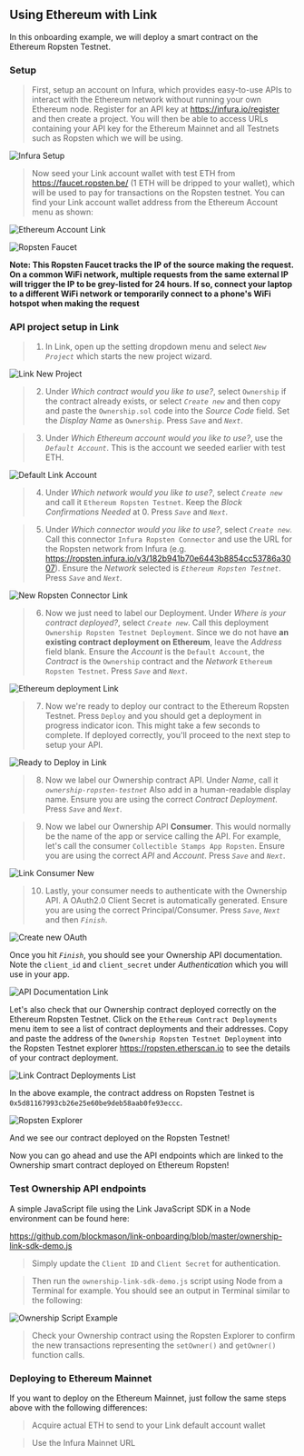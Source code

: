 ## Using Ethereum with Link
In this onboarding example, we will deploy a smart contract on the Ethereum Ropsten Testnet. 

### Setup

> First, setup an account on Infura, which provides easy-to-use APIs to interact with the Ethereum network without running your own Ethereum node. Register for an API key at https://infura.io/register and then create a project. You will then be able to access URLs containing your API key for the Ethereum Mainnet and all Testnets such as Ropsten which we will be using.

![Infura Setup](images/infura.png)

> Now seed your Link account wallet with test ETH from https://faucet.ropsten.be/ (1 ETH will be dripped to your wallet), which will be used to pay for transactions on the Ropsten testnet. You can find your Link account wallet address from the Ethereum Account menu as shown:

![Ethereum Account Link](images/ethereum_account_link.png)   

![Ropsten Faucet](images/ropsten_faucet.png)

**Note: This Ropsten Faucet tracks the IP of the source making the request. On a common WiFi network, multiple requests from the same external IP will trigger the IP to be grey-listed for 24 hours. If so, connect your laptop to a different WiFi network or temporarily connect to a phone's WiFi hotspot when making the request**

### API project setup in Link

> 1. In Link, open up the setting dropdown menu and select *`New Project`* which starts the new project wizard.

![Link New Project](images/link_new_project.png)

> 2. Under *Which contract would you like to use?*, select `Ownership` if the contract already exists, or select *`Create new`* and then copy and paste the `Ownership.sol` code into the *Source Code* field. Set the *Display Name* as `Ownership`. Press *`Save`* and *`Next`*.

> 3. Under *Which Ethereum account would you like to use?*, use the *`Default Account`*. This is the account we seeded earlier with test ETH. 

![Default Link Account](images/default_account_link.png)

> 4. Under *Which network would you like to use?*, select *`Create new`* and call it `Ethereum Ropsten Testnet`. Keep the *Block Confirmations Needed* at 0. Press *`Save`* and *`Next`*.

> 5. Under *Which connector would you like to use?*, select *`Create new`*. Call this connector `Infura Ropsten Connector` and use the URL for the Ropsten network from Infura (e.g. https://ropsten.infura.io/v3/182b941b70e6443b8854cc53786a3007). Ensure the *Network* selected is *`Ethereum Ropsten Testnet`*. Press *`Save`* and *`Next`*.

![New Ropsten Connector Link](images/ropsten_connector_link.png)

> 6. Now we just need to label our Deployment. Under *Where is your contract deployed?*, select *`Create new`*. Call this deployment `Ownership Ropsten Testnet Deployment`. Since we do not have **an existing contract deployment on Ethereum**, leave the *Address* field blank. Ensure the *Account* is the `Default Account`, the *Contract* is the `Ownership` contract and the *Network* `Ethereum Ropsten Testnet`. Press *`Save`* and *`Next`*.

![Ethereum deployment Link](images/ropsten_deployment_link.png)

> 7. Now we're ready to deploy our contract to the Ethereum Ropsten Testnet. Press `Deploy` and you should get a deployment in progress indicator icon. This might take a few seconds to complete. If deployed correctly, you'll proceed to the next step to setup your API.

![Ready to Deploy in Link](images/ready_deploy_ropsten_link.png)

> 8. Now we label our Ownership contract API. Under *Name*, call it *`ownership-ropsten-testnet`* Also add in a human-readable display name. Ensure you are using the correct *Contract Deployment*. Press *`Save`* and *`Next`*.

> 9. Now we label our Ownership API **Consumer**. This would normally be the name of the app or service calling the API. For example, let's call the consumer `Collectible Stamps App Ropsten`. Ensure you are using the correct *API* and *Account*. Press *`Save`* and *`Next`*.

![Link Consumer New](images/link_consumer_ropsten.png)

> 10. Lastly, your consumer needs to authenticate with the Ownership API. A OAuth2.0 Client Secret is automatically generated. Ensure you are using the correct Principal/Consumer. Press *`Save`*, *`Next`* and then *`Finish`*.

![Create new OAuth](images/oauth_link_new.png)

Once you hit *`Finish`*, you should see your Ownership API documentation. Note the `client_id` and `client_secret` under *Authentication* which you will use in your app. 

![API Documentation Link](images/ropsten_api_doc.png)

Let's also check that our Ownership contract deployed correctly on the Ethereum Ropsten Testnet. Click on the `Ethereum Contract Deployments` menu item to see a list of contract deployments and their addresses. Copy and paste the address of the `Ownership Ropsten Testnet Deployment` into the Ropsten Testnet explorer https://ropsten.etherscan.io to see the details of your contract deployment.

![Link Contract Deployments List](images/link_contract_deployments_list.png)

In the above example, the contract address on Ropsten Testnet is `0x5d81167993cb26e25e60be9deb58aab0fe93eccc`.

![Ropsten Explorer](images/ropsten_explorer_contract.png)

And we see our contract deployed on the Ropsten Testnet!

Now you can go ahead and use the API endpoints which are linked to the Ownership smart contract deployed on Ethereum Ropsten!

### Test Ownership API endpoints
A simple JavaScript file using the Link JavaScript SDK in a Node environment can be found here:

https://github.com/blockmason/link-onboarding/blob/master/ownership-link-sdk-demo.js

> Simply update the `Client ID` and `Client Secret` for authentication.

 > Then run the `ownership-link-sdk-demo.js` script using Node from a Terminal for example. You should see an output in Terminal similar to the following:

 ![Ownership Script Example](images/ownership_script_example.png)

 > Check your Ownership contract using the Ropsten Explorer to confirm the new transactions representing the `setOwner()` and `getOwner()` function calls. 

### Deploying to Ethereum Mainnet

If you want to deploy on the Ethereum Mainnet, just follow the same steps above with the following differences:
> Acquire actual ETH to send to your Link default account wallet

> Use the Infura Mainnet URL